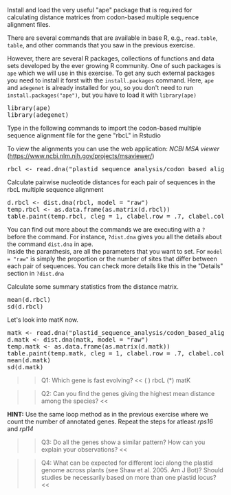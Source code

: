 Install and load the very useful "ape" package that is required for calculating distance matrices from codon-based multiple sequence alignment files.

There are several commands that are available in base R, e.g., `read.table`, `table`,
and other commands that you saw in the previous exercise.

However, there are several R packages, collections of functions and data sets developed by the ever growing R community. One of such packages is `ape` which we will use in this exercise. To get any such external packages you need to install it forst with the `install.packages` command. Here, `ape` and `adegenet` is already installed for you, so you don't need to run `install.packages("ape")`, but you have to load it with `library(ape)`

<pre class="file" data-target="clipboard">
library(ape)
library(adegenet)
</pre>

Type in the following commands to import the codon-based multiple sequence alignment file for the gene "rbcL" in Rstudio

To view the alignments you can use the web application: *NCBI MSA viewer* (https://www.ncbi.nlm.nih.gov/projects/msaviewer/)  

<pre class="file" data-target="clipboard">
rbcl <- read.dna("plastid_sequence_analysis/codon_based_alignments/rbcL.fasta",format="fasta")
</pre>

Calculate pairwise nucleotide distances for each pair of sequences in the rbcL multiple sequence alignment
<pre class="file" data-target="clipboard">
d.rbcl <- dist.dna(rbcl, model = "raw")
temp.rbcl <- as.data.frame(as.matrix(d.rbcl))
table.paint(temp.rbcl, cleg = 1, clabel.row = .7, clabel.col = .7)
</pre>

You can find out more about the commands we are executing with a `?` before the command. For instance, `?dist.dna` gives you all the details about the command `dist.dna` in ape.  
Inside the paranthesis, are all the parameters that you want to set. For `model = "raw"` is simply the proportion or the number of sites that differ between each pair of sequences. You can check more details like this in the "Details" section in `?dist.dna`  

Calculate some summary statistics from the distance matrix.  
<pre class="file" data-target="clipboard">
mean(d.rbcl)
sd(d.rbcl)
</pre>

Let's look into matK now.  
<pre class="file" data-target="clipboard">
matk <- read.dna("plastid_sequence_analysis/codon_based_alignments/matK.fasta",format="fasta")
d.matk <- dist.dna(matk, model = "raw")
temp.matk <- as.data.frame(as.matrix(d.matk))
table.paint(temp.matk, cleg = 1, clabel.row = .7, clabel.col = .7)
mean(d.matk)
sd(d.matk)
</pre>

>>Q1: Which gene is fast evolving? <<
( ) rbcL
(*) matK

>>Q2: Can you find the genes giving the highest mean distance among the species? <<

**HINT:** Use the same loop method as in the previous exercise where we count the number of annotated genes. Repeat the steps for atleast *rps16* and *rpl14*

>>Q3: Do all the genes show a similar pattern? How can you explain your observations? <<

>>Q4: What can be expected for different loci along the plastid genome across plants (see Shaw et al. 2005. Am J Bot)? Should studies be necessarily based on more than one plastid locus? <<


